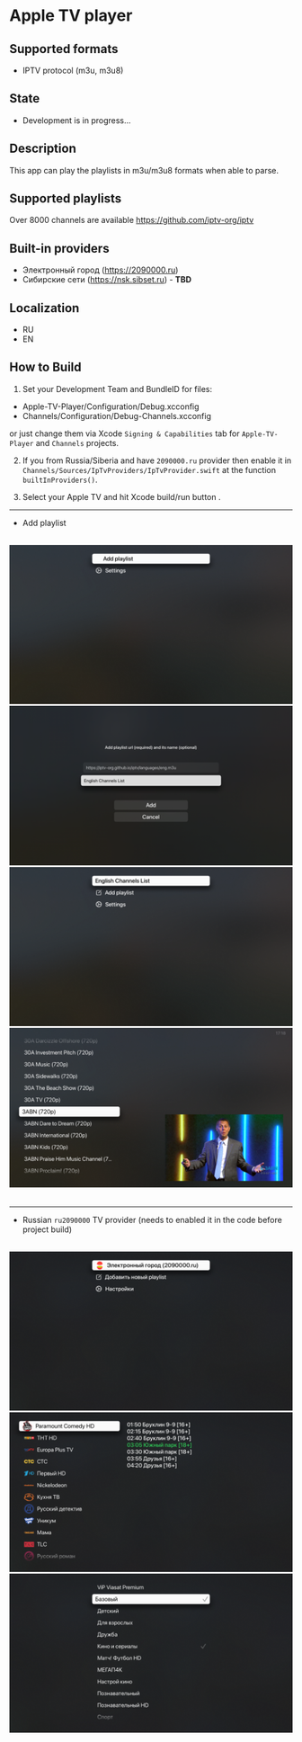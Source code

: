 
# Apple TV player

## Supported formats

- IPTV protocol (m3u, m3u8)

## State

- Development is in progress...

## Description

This app can play the playlists in m3u/m3u8 formats when able to parse.

## Supported playlists

Over 8000 channels are available https://github.com/iptv-org/iptv

## Built-in providers

- Электронный город (https://2090000.ru)
- Сибирские сети (https://nsk.sibset.ru) - **TBD**

## Localization

- RU
- EN

## How to Build

1. Set your Development Team and BundleID for files:

- Apple-TV-Player/Configuration/Debug.xcconfig
- Channels/Configuration/Debug-Channels.xcconfig

or just change them via Xcode `Signing & Capabilities` tab for `Apple-TV-Player` and `Channels` projects.

2. If you from Russia/Siberia and have `2090000.ru` provider then enable it in `Channels/Sources/IpTvProviders/IpTvProvider.swift` at the function `builtInProviders()`.

3. Select your Apple TV and hit Xcode build/run button .

----

- Add playlist

</br><img src="004.png"  alt=""/>
<img src="005.png"  alt=""/>
<img src="006.png"  alt=""/>
<img src="007.png"  alt=""/></br></br>

----

- Russian `ru2090000` TV provider (needs to enabled it in the code before project build)

</br><img src="001.png"  alt=""/>
<img src="002.png"  alt=""/>
<img src="003.png"  alt=""/>